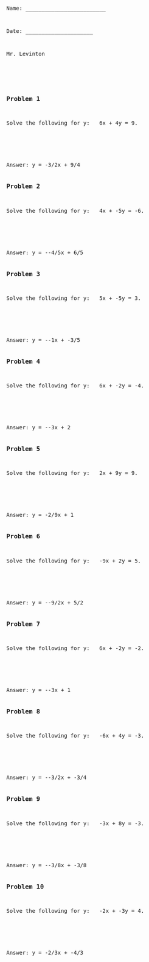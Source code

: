 ```python

```
<pre>
<div>
<p>Name: _________________________</p>                             
<p>Date: _____________________</p>
<p>Mr. Levinton</p> 


<div>
<h3>Problem 1</h3>
<p>Solve the following for y: &nbsp; 6x + 4y = 9.</p>
<br><br><br>
Answer: y = -3/2x + 9/4</div><div>
<h3>Problem 2</h3>
<p>Solve the following for y: &nbsp; 4x + -5y = -6.</p>
<br><br><br>
Answer: y = --4/5x + 6/5</div><div>
<h3>Problem 3</h3>
<p>Solve the following for y: &nbsp; 5x + -5y = 3.</p>
<br><br><br>
Answer: y = --1x + -3/5</div><div>
<h3>Problem 4</h3>
<p>Solve the following for y: &nbsp; 6x + -2y = -4.</p>
<br><br><br>
Answer: y = --3x + 2</div><div>
<h3>Problem 5</h3>
<p>Solve the following for y: &nbsp; 2x + 9y = 9.</p>
<br><br><br>
Answer: y = -2/9x + 1</div><div>
<h3>Problem 6</h3>
<p>Solve the following for y: &nbsp; -9x + 2y = 5.</p>
<br><br><br>
Answer: y = --9/2x + 5/2</div><div>
<h3>Problem 7</h3>
<p>Solve the following for y: &nbsp; 6x + -2y = -2.</p>
<br><br><br>
Answer: y = --3x + 1</div><div>
<h3>Problem 8</h3>
<p>Solve the following for y: &nbsp; -6x + 4y = -3.</p>
<br><br><br>
Answer: y = --3/2x + -3/4</div><div>
<h3>Problem 9</h3>
<p>Solve the following for y: &nbsp; -3x + 8y = -3.</p>
<br><br><br>
Answer: y = --3/8x + -3/8</div><div>
<h3>Problem 10</h3>
<p>Solve the following for y: &nbsp; -2x + -3y = 4.</p>
<br><br><br>
Answer: y = -2/3x + -4/3</div>